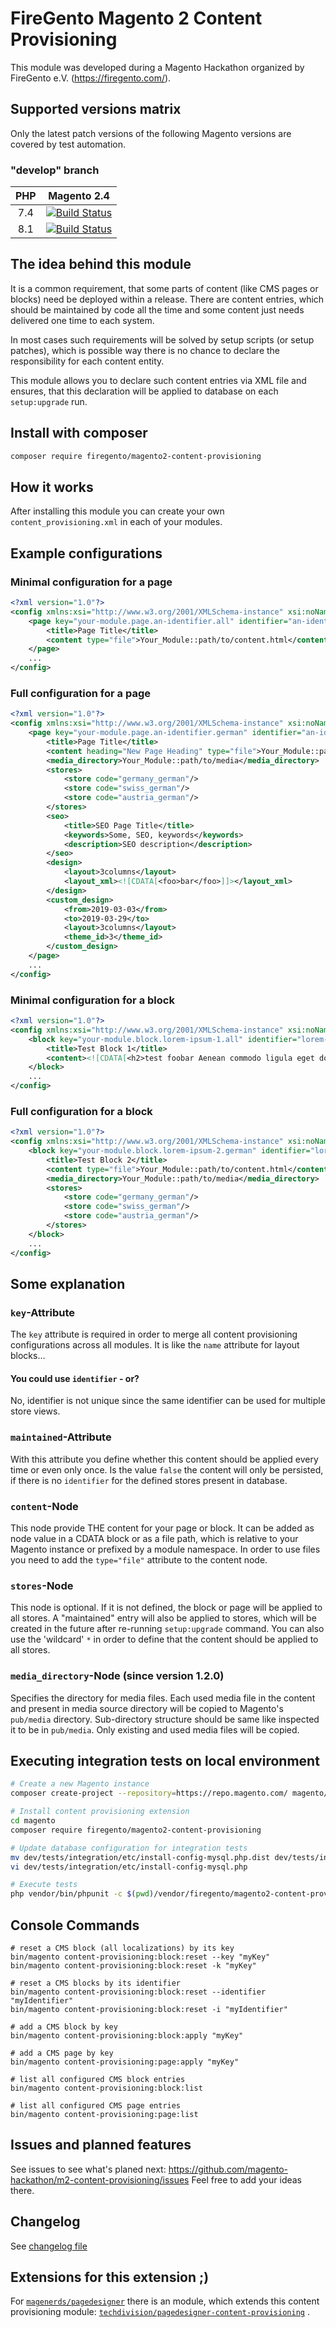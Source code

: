 # FireGento Magento 2 Content Provisioning

This module was developed during a Magento Hackathon organized by FireGento e.V. (https://firegento.com/).

## Supported versions matrix

Only the latest patch versions of the following Magento versions are covered by test automation.

### "develop" branch

| PHP   | Magento 2.4 |
|:---:  |:---:|
| 7.4   | [![Build Status](https://travis-matrix-badges.herokuapp.com/repos/magento-hackathon/m2-content-provisioning/branches/develop/1)](https://travis-ci.org/magento-hackathon/m2-content-provisioning) |
| 8.1   | [![Build Status](https://travis-matrix-badges.herokuapp.com/repos/magento-hackathon/m2-content-provisioning/branches/develop/2)](https://travis-ci.org/magento-hackathon/m2-content-provisioning) |

## The idea behind this module

It is a common requirement, that some parts of content (like CMS pages or blocks) need be deployed within a release.
There are content entries, which should be maintained by code all the time and some content just needs delivered one
time to each system.

In most cases such requirements will be solved by setup scripts (or setup patches), which is possible way there is no
chance to declare the responsibility for each content entity.

This module allows you to declare such content entries via XML file and ensures, that this declaration will be applied
to database on each `setup:upgrade` run.

## Install with composer

```bash
composer require firegento/magento2-content-provisioning
```

## How it works

After installing this module you can create your own `content_provisioning.xml` in each of your modules.

## Example configurations

### Minimal configuration for a page

```xml
<?xml version="1.0"?>
<config xmlns:xsi="http://www.w3.org/2001/XMLSchema-instance" xsi:noNamespaceSchemaLocation="urn:magento:module:Firegento_ContentProvisioning:etc/content_provisioning.xsd">
    <page key="your-module.page.an-identifier.all" identifier="an-identifier" maintained="true" active="true">
        <title>Page Title</title>
        <content type="file">Your_Module::path/to/content.html</content>
    </page>
    ...
</config>
```

### Full configuration for a page

```xml
<?xml version="1.0"?>
<config xmlns:xsi="http://www.w3.org/2001/XMLSchema-instance" xsi:noNamespaceSchemaLocation="urn:magento:module:Firegento_ContentProvisioning:etc/content_provisioning.xsd">
    <page key="your-module.page.an-identifier.german" identifier="an-identifier" maintained="true" active="true">
        <title>Page Title</title>
        <content heading="New Page Heading" type="file">Your_Module::path/to/content.html</content>
        <media_directory>Your_Module::path/to/media</media_directory>
        <stores>
            <store code="germany_german"/>
            <store code="swiss_german"/>
            <store code="austria_german"/>
        </stores>
        <seo>
            <title>SEO Page Title</title>
            <keywords>Some, SEO, keywords</keywords>
            <description>SEO description</description>
        </seo>
        <design>
            <layout>3columns</layout>
            <layout_xml><![CDATA[<foo>bar</foo>]]></layout_xml>
        </design>
        <custom_design>
            <from>2019-03-03</from>
            <to>2019-03-29</to>
            <layout>3columns</layout>
            <theme_id>3</theme_id>
        </custom_design>
    </page>
    ...
</config>
```

### Minimal configuration for a block

```xml
<?xml version="1.0"?>
<config xmlns:xsi="http://www.w3.org/2001/XMLSchema-instance" xsi:noNamespaceSchemaLocation="urn:magento:module:Firegento_ContentProvisioning:etc/content_provisioning.xsd">
    <block key="your-module.block.lorem-ipsum-1.all" identifier="lorem-ipsum-1" maintained="true" active="true">
        <title>Test Block 1</title>
        <content><![CDATA[<h2>test foobar Aenean commodo ligula eget dolor aenean massa</h2>]]></content>
    </block>
    ...
</config>
```

### Full configuration for a block

```xml
<?xml version="1.0"?>
<config xmlns:xsi="http://www.w3.org/2001/XMLSchema-instance" xsi:noNamespaceSchemaLocation="urn:magento:module:Firegento_ContentProvisioning:etc/content_provisioning.xsd">
    <block key="your-module.block.lorem-ipsum-2.german" identifier="lorem-ipsum-2" maintained="false" active="true">
        <title>Test Block 2</title>
        <content type="file">Your_Module::path/to/content.html</content>
        <media_directory>Your_Module::path/to/media</media_directory>
        <stores>
            <store code="germany_german"/>
            <store code="swiss_german"/>
            <store code="austria_german"/>
        </stores>
    </block>
    ...
</config>
```

## Some explanation

### `key`-Attribute

The `key` attribute is required in order to merge all content provisioning configurations across all modules. It is like
the `name` attribute for layout blocks...

#### You could use `identifier` - or?

No, identifier is not unique since the same identifier can be used for multiple store views.

### `maintained`-Attribute

With this attribute you define whether this content should be applied every time or even only once. Is the value
`false` the content will only be persisted, if there is no `identifier` for the defined stores present in database.

### `content`-Node

This node provide THE content for your page or block. It can be added as node value in a CDATA block or as a file path,
which is relative to your Magento instance or prefixed by a module namespace. In order to use files you need to add
the `type="file"` attribute to the content node.

### `stores`-Node

This node is optional. If it is not defined, the block or page will be applied to all stores. A "maintained" entry will
also be applied to stores, which will be created in the future after re-running `setup:upgrade` command. You can also
use the 'wildcard' `*` in order to define that the content should be applied to all stores.

### `media_directory`-Node (since version 1.2.0)

Specifies the directory for media files. Each used media file in the content and present in media source directory will
be copied to Magento's `pub/media` directory. Sub-directory structure should be same like inspected it to be
in `pub/media`. Only existing and used media files will be copied.

## Executing integration tests on local environment

```bash
# Create a new Magento instance
composer create-project --repository=https://repo.magento.com/ magento/project-community-edition magento

# Install content provisioning extension
cd magento 
composer require firegento/magento2-content-provisioning

# Update database configuration for integration tests
mv dev/tests/integration/etc/install-config-mysql.php.dist dev/tests/integration/etc/install-config-mysql.php
vi dev/tests/integration/etc/install-config-mysql.php

# Execute tests
php vendor/bin/phpunit -c $(pwd)/vendor/firegento/magento2-content-provisioning/Test/Integration/phpunit.xml
```

## Console Commands
```shell
# reset a CMS block (all localizations) by its key
bin/magento content-provisioning:block:reset --key "myKey"
bin/magento content-provisioning:block:reset -k "myKey"

# reset a CMS blocks by its identifier
bin/magento content-provisioning:block:reset --identifier "myIdentifier"
bin/magento content-provisioning:block:reset -i "myIdentifier"

# add a CMS block by key
bin/magento content-provisioning:block:apply "myKey"

# add a CMS page by key
bin/magento content-provisioning:page:apply "myKey"

# list all configured CMS block entries
bin/magento content-provisioning:block:list

# list all configured CMS page entries
bin/magento content-provisioning:page:list
```

## Issues and planned features

See issues to see what's planed next: https://github.com/magento-hackathon/m2-content-provisioning/issues
Feel free to add your ideas there.

## Changelog

See [changelog file](CHANGELOG.md)

## Extensions for this extension ;)

For [`magenerds/pagedesigner`](https://github.com/Magenerds/PageDesigner) there is an module, which extends this content
provisioning
module: [`techdivision/pagedesigner-content-provisioning`](https://github.com/techdivision/pagedesigner-content-provisioning)
.

